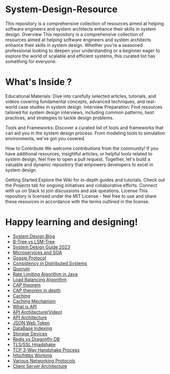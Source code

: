 # System-Design-Resource
This repository is a comprehensive collection of resources aimed at helping software engineers and system architects enhance their skills in system design. 
Overview
This repository is a comprehensive collection of resources aimed at helping software engineers and system architects enhance their skills in system design. Whether you're a seasoned professional looking to deepen your understanding or a beginner eager to explore the world of scalable and efficient systems, this curated list has something for everyone.

# What's Inside ?

Educational Materials: Dive into carefully selected articles, tutorials, and videos covering fundamental concepts, advanced techniques, and real-world case studies in system design.
Interview Preparation: Find resources tailored for system design interviews, including common patterns, best practices, and strategies to tackle design problems.

Tools and Frameworks: Discover a curated list of tools and frameworks that can aid you in the system design process. From modeling tools to simulation environments, we've got you covered.


How to Contribute
We welcome contributions from the community! If you have additional resources, insightful articles, or helpful tools related to system design, feel free to open a pull request. Together, let's build a valuable and dynamic repository that empowers developers to excel in system design.



Getting Started
Explore the Wiki for in-depth guides and tutorials.
Check out the Projects tab for ongoing initiatives and collaborative efforts.
Connect with us on Slack to join discussions and ask questions.
License
This repository is licensed under the MIT License - feel free to use and share these resources in accordance with the terms outlined in the license.

 # Happy learning and designing!

- [System Design Blog](https://gaurav789.hashnode.dev)
- [B-Tree vs LSM-Tree](https://tikv.org/deep-dive/key-value-engine/b-tree-vs-lsm/)
- [System Design Guide 2023](https://www.educative.io/blog/complete-guide-to-system-design)
- [Microservices and SOA](https://www.baeldung.com/cs/microservices-soa-differences)
- [Gossip Protocol](http://highscalability.com/blog/2023/7/16/gossip-protocol-explained.html)
- [Consistency in Distributed Systems](https://www.cl.cam.ac.uk/teaching/0910/ConcDistS/11a-cons-tx.pdf)
- [Quorum](https://www.educative.io/answers/what-is-quorum-in-distributed-systems)
- [Rate Limiting Algorithm in Java](https://www.codereliant.io/rate-limiting-deep-dive/)
- [Load Balancing Algorithm](https://aws.amazon.com/what-is/load-balancing/)
- [CAP theorem](https://en.wikipedia.org/wiki/CAP_theorem)
- [CAP therorem in depth](https://gaurav789.hashnode.dev/from-theory-to-reality-how-google-spanner-challenges-the-cap-theorem)
- [Caching](https://aws.amazon.com/caching/)
- [Caching Mechanism](https://hackernoon.com/5-caching-mechanisms-to-speed-up-your-application)
- [What is API](https://www.postman.com/what-is-an-api/)
- [API Architecture(Video)](https://youtu.be/4vLxWqE94l4?si=iM8duvexWHAJiMFv)
- [API Architecture](https://nordicapis.com/top-architectural-styles-for-apis-in-2023/)
- [JSON Web Token](https://jwt.io/introduction)
- [DataBase Indexing](https://youtu.be/3G293is403I?si=uD4VbVLsZ9joqVt5)
- [Storage Devices](https://experience.dropbox.com/get-organized/storage-devices)
- [Redis vs Dragonfly DB ](https://gaurav789.hashnode.dev/redis-vs-dragonfly-db-exploring-in-memory-titans)
- [TLS/SSL Hnadshake](https://sematext.com/glossary/ssl-tls-handshake/)
- [TCP 3-Way Handshake Process](https://www.geeksforgeeks.org/tcp-3-way-handshake-process/)
- [http/https Working](https://www.geeksforgeeks.org/explain-working-of-https/)
- [Various Networking Protocols](https://www.forbes.com/advisor/business/types-network-protocols/)
- [Client Server Architecture ](https://www.interviewbit.com/blog/client-server-architecture/)
